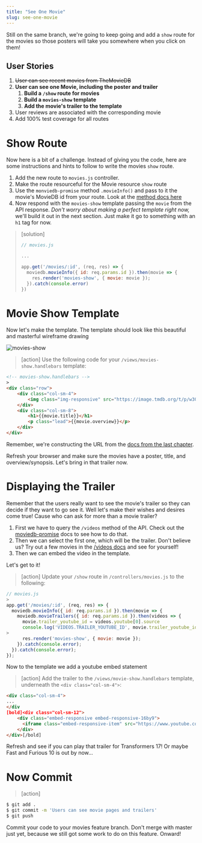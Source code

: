 ```yaml
---
title: "See One Movie"
slug: see-one-movie
---
```


Still on the same branch, we're going to keep going and add a `show` route for the movies so those posters will take you somewhere when you click on them!

## User Stories

1. ~~User can see recent movies from TheMovieDB~~
1. **User can see one Movie, including the poster and trailer**
    1. **Build a `/show` route for movies**
    1. **Build a `movies-show` template**
    1. **Add the movie's trailer to the template**
1. User reviews are associated with the corresponding movie
1. Add 100% test coverage for all routes

# Show Route

Now here is a bit of a challenge. Instead of giving you the code, here are some instructions and hints to follow to write the movies `show` route.

1. Add the new route to `movies.js` controller.
1. Make the route resourceful for the Movie resource `show` route
1. Use the `monviedb-promise` method `.movieInfo()` and pass to it the movie's MovieDB id from your route. Look at the [method docs here](https://developers.themoviedb.org/3/movies/get-movie-details)
1. Now respond with the `movies-show` template passing the `movie` from the API response. _Don't worry about making a perfect template right now,_ we'll build it out in the next section. Just make it go to something with an `h1` tag for now.

> [solution]
>
> ```js
> // movies.js
>
> ...
>
> app.get('/movies/:id', (req, res) => {
>   moviedb.movieInfo({ id: req.params.id }).then(movie => {
>     res.render('movies-show', { movie: movie });
>   }).catch(console.error)
> })
> ```
>

# Movie Show Template

Now let's make the template. The template should look like this beautiful and masterful wireframe drawing

![movies-show](assets/movies-show.png)

>[action]
> Use the following code for your `/views/movies-show.handlebars` template:
>
```html
<!-- movies-show.handlebars -->
>
<div class="row">
    <div class="col-sm-4">
        <img class="img-responsive" src="https://image.tmdb.org/t/p/w300{{movie.poster_path}}"/>
    </div>
    <div class="col-sm-8">
        <h1>{{movie.title}}</h1>
        <p class="lead">{{movie.overview}}</p>
    </div>
</div>
```

Remember, we're constructing the URL from the [docs from the last chapter](https://developers.themoviedb.org/3/configuration/get-api-configuration).

Refresh your browser and make sure the movies have a poster, title, and overview/synopsis. Let's bring in that trailer now.

# Displaying the Trailer

Remember that the users really want to see the movie's trailer so they can decide if they want to go see it. Well let's make their wishes and desires come true! Cause who can ask for more than a movie trailer?

1. First we have to query the `/videos` method of the API. Check out the [moviedb-promise](https://www.npmjs.com/package/moviedb-promise) docs to see how to do that.
1. Then we can select the first one, which will be the trailer. Don't believe us? Try out a few movies in the [/videos docs](https://developers.themoviedb.org/3/movies/get-movie-videos) and see for yourself!
1. Then we can embed the video in the template.

Let's get to it!

>[action]
> Update your `/show` route in `/controllers/movies.js` to the following:
>
```js
// movies.js
>
app.get('/movies/:id', (req, res) => {
  moviedb.movieInfo({ id: req.params.id }).then(movie => {
    moviedb.movieTrailers({ id: req.params.id }).then(videos => {
      movie.trailer_youtube_id = videos.youtube[0].source
      console.log('VIDEOS.TRAILER_YOUTUBE_ID', movie.trailer_youtube_id)
>
      res.render('movies-show', { movie: movie });
    }).catch(console.error);
  }).catch(console.error);
});
```

Now to the template we add a youtube embed statement

>[action]
> Add the trailer to the `/views/movie-show.handlebars` template, underneath the `<div class="col-sm-4">`:
>
```html
<div class="col-sm-4">
...
</div
[bold]<div class="col-sm-12">
    <div class="embed-responsive embed-responsive-16by9">
      <iframe class="embed-responsive-item" src="https://www.youtube.com/embed/{{movie.trailer_youtube_id}}?rel=0"></iframe>
    </div>
</div>[/bold]
```

Refresh and see if you can play that trailer for Transformers 17! Or maybe Fast and Furious 10 is out by now...

# Now Commit

>[action]
>
```bash
$ git add .
$ git commit -m 'Users can see movie pages and trailers'
$ git push
```

Commit your code to your movies feature branch. Don't merge with master just yet, because we still got some work to do on this feature. Onward!
